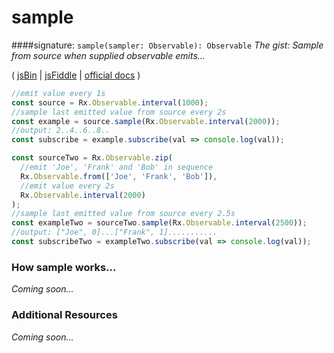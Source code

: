 # sample
####signature: `sample(sampler: Observable): Observable`
*The gist: Sample from source when supplied observable emits...*

( [jsBin](http://jsbin.com/wifaqipuse/1/edit?js,console) | [jsFiddle](https://jsfiddle.net/qg6qfqLz/20/) | [official docs](http://reactivex.io/rxjs/class/es6/Observable.js~Observable.html#instance-method-sample) )

```js
//emit value every 1s
const source = Rx.Observable.interval(1000);
//sample last emitted value from source every 2s 
const example = source.sample(Rx.Observable.interval(2000));
//output: 2..4..6..8..
const subscribe = example.subscribe(val => console.log(val));

const sourceTwo = Rx.Observable.zip(
  //emit 'Joe', 'Frank' and 'Bob' in sequence
  Rx.Observable.from(['Joe', 'Frank', 'Bob']),
  //emit value every 2s
  Rx.Observable.interval(2000)
);
//sample last emitted value from source every 2.5s
const exampleTwo = sourceTwo.sample(Rx.Observable.interval(2500));
//output: ["Joe", 0]...["Frank", 1]...........
const subscribeTwo = exampleTwo.subscribe(val => console.log(val));
```

### How sample works...
*Coming soon...*


### Additional Resources
*Coming soon...*